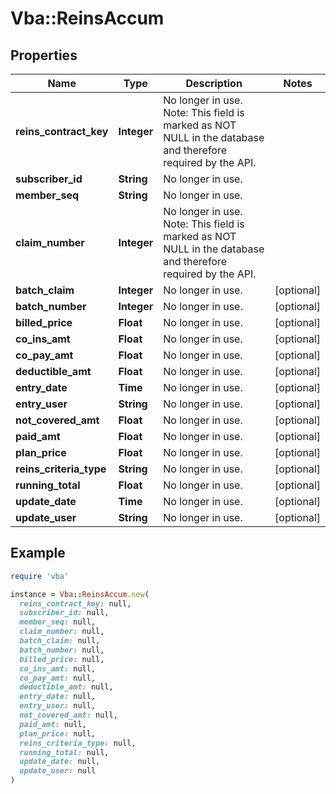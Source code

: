 # Vba::ReinsAccum

## Properties

| Name | Type | Description | Notes |
| ---- | ---- | ----------- | ----- |
| **reins_contract_key** | **Integer** | No longer in use. Note: This field is marked as NOT NULL in the database and therefore required by the API. |  |
| **subscriber_id** | **String** | No longer in use. |  |
| **member_seq** | **String** | No longer in use. |  |
| **claim_number** | **Integer** | No longer in use. Note: This field is marked as NOT NULL in the database and therefore required by the API. |  |
| **batch_claim** | **Integer** | No longer in use. | [optional] |
| **batch_number** | **Integer** | No longer in use. | [optional] |
| **billed_price** | **Float** | No longer in use. | [optional] |
| **co_ins_amt** | **Float** | No longer in use. | [optional] |
| **co_pay_amt** | **Float** | No longer in use. | [optional] |
| **deductible_amt** | **Float** | No longer in use. | [optional] |
| **entry_date** | **Time** | No longer in use. | [optional] |
| **entry_user** | **String** | No longer in use. | [optional] |
| **not_covered_amt** | **Float** | No longer in use. | [optional] |
| **paid_amt** | **Float** | No longer in use. | [optional] |
| **plan_price** | **Float** | No longer in use. | [optional] |
| **reins_criteria_type** | **String** | No longer in use. | [optional] |
| **running_total** | **Float** | No longer in use. | [optional] |
| **update_date** | **Time** | No longer in use. | [optional] |
| **update_user** | **String** | No longer in use. | [optional] |

## Example

```ruby
require 'vba'

instance = Vba::ReinsAccum.new(
  reins_contract_key: null,
  subscriber_id: null,
  member_seq: null,
  claim_number: null,
  batch_claim: null,
  batch_number: null,
  billed_price: null,
  co_ins_amt: null,
  co_pay_amt: null,
  deductible_amt: null,
  entry_date: null,
  entry_user: null,
  not_covered_amt: null,
  paid_amt: null,
  plan_price: null,
  reins_criteria_type: null,
  running_total: null,
  update_date: null,
  update_user: null
)
```

